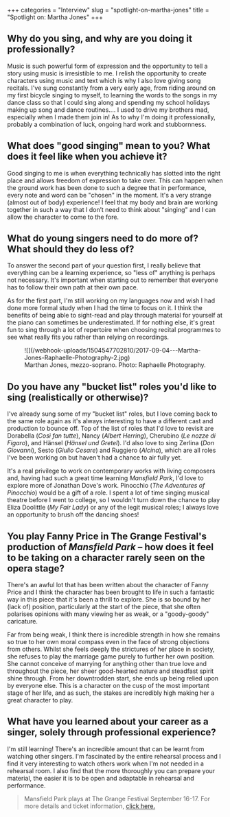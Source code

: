 +++
categories = "Interview"
slug = "spotlight-on-martha-jones"
title = "Spotlight on: Martha Jones"
+++

## Why do you sing, and why are you doing it professionally?

Music is such powerful form of expression and the opportunity to tell a story using music is irresistible to me.  I relish the opportunity to create characters using music and text which is why I also love giving song recitals.  I've sung constantly from a very early age, from riding around on my first bicycle singing to myself, to learning the words to the songs in my dance class so that I could sing along and spending my school holidays making up song and dance routines.... I used to drive my brothers mad, especially when I made them join in!  As to why I'm doing it professionally, probably a combination of luck, ongoing hard work and stubbornness.

## What does "good singing" mean to you? What does it feel like when you achieve it?

Good singing to me is when everything technically has slotted into the right place and allows freedom of expression to take over.  This can happen when the ground work has been done to such a degree that in performance, every note and word can be "chosen" in the moment. It's a very strange (almost out of body) experience!   I feel that my body and brain are working together in such a way that I don’t need to think about "singing" and I can allow the character to come to the fore. 

## What do young singers need to do more of? What should they do less of?

To answer the second part of your question first, I really believe that everything can be a learning experience, so "less of" anything is perhaps not necessary.  It's important when starting out to remember that everyone has to follow their own path at their own pace. 

As for the first part, I'm still working on my languages now and wish I had done more formal study when I had the time to focus on it.  I think the benefits of being able to sight-read and play through material for yourself at the piano can sometimes be underestimated.  If for nothing else, it's great fun to sing through a lot of repertoire when choosing recital programmes to see what really fits you rather than relying on recordings. 

<figure data-type="image">
![](/webhook-uploads/1504547702810/2017-09-04---Martha-Jones-Raphaelle-Photography-2.jpg)
<figcaption>Marthan Jones, mezzo-soprano. Photo: Raphaelle Photography.</figcaption>
</figure>

## Do you have any "bucket list" roles you'd like to sing (realistically or otherwise)?

I've already sung some of my "bucket list" roles, but I love coming back to the same role again as it's always interesting to have a different cast and production to bounce off.  Top of the list of roles that I'd love to revisit are Dorabella (*Così fan tutte*), Nancy (*Albert Herring*), Cherubino (*Le nozze di Figaro*), and Hänsel (*Hänsel und Gretel*). I'd also love to sing Zerlina (*Don Giovanni*), Sesto (*Giulio Cesare*) and Ruggiero (*Alcina*), which are all roles I've been working on but haven't had a chance to air fully yet.  

It's a real privilege to work on contemporary works with living composers and, having had such a great time learning *Mansfield Park*, I'd love to explore more of Jonathan Dove's work.  Pinocchio (*The Adventures of Pinocchio*) would be a gift of a role.  I spent a lot of time singing musical theatre before I went to college, so I wouldn't turn down the chance to play Eliza Doolittle (*My Fair Lady*) or any of the legit musical roles; I always love an opportunity to brush off the dancing shoes!

## You play Fanny Price in The Grange Festival's production of *Mansfield Park* – how does it feel to be taking on a character rarely seen on the opera stage?

There's an awful lot that has been written about the character of Fanny Price and I think the character has been brought to life in such a fantastic way in this piece that it's been a thrill to explore.  She is so bound by her (lack of) position, particularly at the start of the piece, that she often polarises opinions with many viewing her as weak, or a "goody-goody" caricature.   

Far from being weak, I think there is incredible strength in how she remains so true to her own moral compass even in the face of strong objections from others.  Whilst she feels deeply the strictures of her place in society, she refuses to play the marriage game purely to further her own position.  She cannot conceive of marrying for anything other than true love and throughout the piece, her sheer good-hearted nature and steadfast spirit shine through. From her downtrodden start, she ends up being relied upon by everyone else.  This is a character on the cusp of the most important stage of her life, and as such, the stakes are incredibly high making her a great character to play.

## What have you learned about your career as a singer, solely through professional experience? 

I'm still learning!  There's an incredible amount that can be learnt from watching other singers.  I'm fascinated by the entire rehearsal process and I find it very interesting to watch others work when I'm not needed in a rehearsal room.   I also find that the more thoroughly you can prepare your material, the easier it is to be open and adaptable in rehearsal and performance.

>Mansfield Park plays at The Grange Festival September 16-17. For more details and ticket information, [click here.](https://thegrangefestival.co.uk/operas/mansfield-park/)

